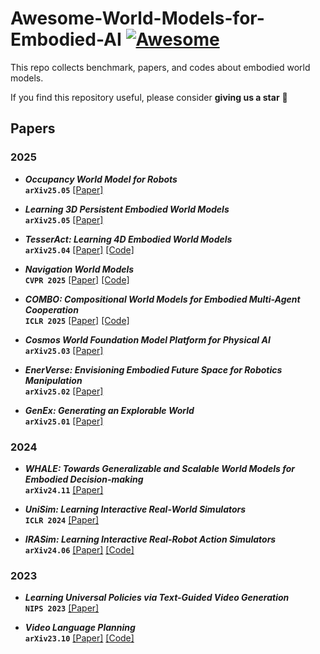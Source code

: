 # Awesome-World-Models-for-Embodied-AI [![Awesome](https://cdn.rawgit.com/sindresorhus/awesome/d7305f38d29fed78fa85652e3a63e154dd8e8829/media/badge.svg)](https://github.com/sindresorhus/awesome)
This repo collects benchmark, papers, and codes about embodied world models.

If you find this repository useful, please consider  **giving us a star** 🌟

## Papers
### 2025
- _**Occupancy World Model for Robots**_ <br>
**`arXiv25.05`** [[Paper]](https://arxiv.org/pdf/2505.05512v1.pdf) <br>

- _**Learning 3D Persistent Embodied World Models**_ <br>
**`arXiv25.05`** [[Paper]](https://arxiv.org/pdf/2505.05495.pdf) <br>

- _**TesserAct: Learning 4D Embodied World Models**_ <br>
**`arXiv25.04`** [[Paper]](https://arxiv.org/pdf/2504.20995v1.pdf) [[Code]](https://github.com/UMass-Embodied-AGI/TesserAct) <br>

- _**Navigation World Models**_ <br>
**`CVPR 2025`** [[Paper]](https://arxiv.org/pdf/2412.03572.pdf) [[Code]](https://github.com/facebookresearch/nwm/) <br>

- _**COMBO: Compositional World Models for Embodied Multi-Agent Cooperation**_ <br>
**`ICLR 2025`** [[Paper]](https://arxiv.org/pdf/2404.10775.pdf) [[Code]](https://github.com/UMass-Embodied-AGI/COMBO) <br>

- _**Cosmos World Foundation Model Platform for Physical AI**_ <br>
**`arXiv25.03`** [[Paper]](https://arxiv.org/pdf/2501.03575.pdf) <br>

- _**EnerVerse: Envisioning Embodied Future Space for Robotics Manipulation**_ <br>
**`arXiv25.02`** [[Paper]](https://arxiv.org/pdf/2501.01895.pdf) <br>

- _**GenEx: Generating an Explorable World**_ <br>
**`arXiv25.01`** [[Paper]](https://arxiv.org/pdf/2412.09624.pdf) <br>

### 2024
- _**WHALE: Towards Generalizable and Scalable World Models for Embodied Decision-making**_ <br>
**`arXiv24.11`** [[Paper]](https://arxiv.org/pdf/2411.05619.pdf) <br>

- _**UniSim: Learning Interactive Real-World Simulators**_ <br>
**`ICLR 2024`** [[Paper]](https://arxiv.org/pdf/2310.06114.pdf) <br>

- _**IRASim: Learning Interactive Real-Robot Action Simulators**_ <br>
**`arXiv24.06`** [[Paper]](https://arxiv.org/pdf/2406.14540.pdf) [[Code]](https://github.com/bytedance/IRASim) <br>

### 2023
- _**Learning Universal Policies via Text-Guided Video Generation**_ <br>
**`NIPS 2023`** [[Paper]](https://arxiv.org/pdf/2302.00111.pdf) <br>

- _**Video Language Planning**_ <br>
**`arXiv23.10`** [[Paper]](https://arxiv.org/pdf/2310.10625.pdf) [[Code]](https://github.com/video-language-planning/vlp_code) <br>

